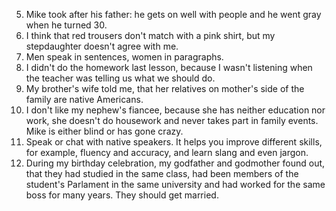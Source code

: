 5. Mike took after his father: he gets on well with people and he went gray when he turned 30.
6. I think that red trousers don't match with a pink shirt, but my stepdaughter doesn't agree with me.
7. Men speak in sentences, women in paragraphs.
8. I didn't do the homework last lesson, because I wasn't listening when the teacher was telling us what we should do.
9. My brother's wife told me, that her relatives on mother's side of the family are native Americans.
10. I don't like my nephew's fiancee, because she has neither education nor work, she doesn't do housework and never takes part in family events. Mike is either blind or has gone crazy.
11. Speak or chat with native speakers. It helps you improve different skills, for example, fluency and accuracy, and learn slang and even jargon.
12. During my birthday celebration, my godfather and godmother found out, that they had studied in the same class, had been members of the student's Parlament in the same university and had worked for the same boss for many years. They should get married.